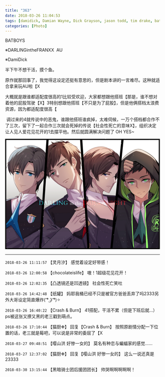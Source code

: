 ```yaml
---
title: "363"
date: 2018-03-26 11:04:53
tags: [damidick, Damian Wayne, Dick Grayson, jason todd, tim drake, batfamily, batboy, DC]
categories: [Photo]
---
```


<p>BATBOYS</p> 
<p>※DARLINGintheFRANXX&nbsp; AU</p> 
<p>※DamiDick</p> 
<p>半下午不想干活，摸个鱼。</p> 
<p>原作就那回事了，我觉得这设定还挺有意思的，但是剧本讲的一言难尽。这种就适合拿来玩AU啦【X</p> 
<p>大概就是跟谁都适配度很高的1比较受欢迎，大家都想跟他搭班【那是，谁不想对着他的屁股驾驶【X】3特别想跟他搭班【不只是为了屁股】，但是他俩搭档太浪费资源，因为都适配度很高【</p> 
<p>&nbsp;调过来的4就传说中的恶鬼，谁跟他搭班谁疯掉，太难伺候，一万个搭档都合作不了三次，留下了一起合作三次就会死掉的传说【社会性死亡的意味X】，组织决定让人见人爱花见花开的1去摆平他。然后就圆满解决问题了 OH YES~</p>

![](https://raw.githubusercontent.com/alicewish/meowchain247/master/img_cVZNdzJtQk9JV2RFdW84WmxPMlB0SDd6MmJmRVg4WnljYWVMeEJ6aFhKVGw4bmVyMWRoV1dBPT0.jpg)

---

`2018-03-26 11:11:57` 【灵月汐】 感觉着设定好带感！

`2018-03-26 12:00:58` 【chocolateislife】 嗷！1超级花见花开！

`2018-03-26 12:02:35` 【凸透镜还是凹透镜】 社会性死亡笑吐

`2018-03-26 14:42:48` 【纸罐】 妈耶我桶已经不只是被官方爸爸丢弃了吗2333另外大哥设定简直爆炸( ͡° ͜ʖ ͡°)✧

`2018-03-26 16:40:22` 【Crash & Burn】 41搭配，干活不累（但是下班后就…）ps被这张又撩又黑的老三戳到萌点。

`2018-03-26 17:10:44` 【猫厨✙】 回复【Crash & Burn】 按照原剧情分配一下位置的话，老三就是莓吧，可以说是非常的委屈了【X

`2018-03-27 09:48:51` 【嘤山洪 好惨一女的】 莫名有种恋与蝙蝠家的感觉……

`2018-03-27 12:37:02` 【猫厨✙】 回复【嘤山洪 好惨一女的】 这么一说还真是23333

`2018-03-30 13:15:44` 【黑暗骑士团后援团团长】 帅哭啊啊啊啊啊！
